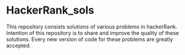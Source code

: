 # HackerRank_sols
This repository consists solutions of various problems in hackerRank.
Intention of this repository is to share and improve the quality of these solutions.
Every new version of code for these problems are greatly accepted.
